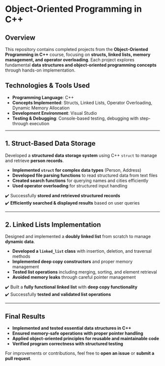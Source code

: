 # Object-Oriented Programming in C++

## Overview
This repository contains completed projects from the **Object-Oriented Programming in C++** course, focusing on **structs, linked lists, memory management, and operator overloading**. Each project explores fundamental **data structures and object-oriented programming concepts** through hands-on implementation.

## Technologies & Tools Used
- **Programming Language**: C++
- **Concepts Implemented**: Structs, Linked Lists, Operator Overloading, Dynamic Memory Allocation
- **Development Environment**: Visual Studio
- **Testing & Debugging**: Console-based testing, debugging with step-through execution

---

## 1. Struct-Based Data Storage
Developed a **structured data storage system** using C++ `struct` to manage and retrieve **person records**.

- **Implemented `struct` for complex data types** (Person, Address)
- **Developed file parsing functions** to read structured data from text files
- **Created search functions** for querying names and cities efficiently
- **Used operator overloading** for structured input handling

✔️ Successfully **stored and retrieved structured records**  
✔️ **Efficiently searched & displayed results** based on user queries  

---

## 2. Linked Lists Implementation
Designed and implemented a **doubly linked list** from scratch to manage **dynamic data**.

- **Developed a `linked_list` class** with insertion, deletion, and traversal methods
- **Implemented deep copy constructors** and proper memory management
- **Tested list operations** including merging, sorting, and element retrieval
- **Avoided memory leaks** through careful pointer management

✔️ Built a **fully functional linked list** with **deep copy functionality**  
✔️ Successfully **tested and validated list operations**  

---

## Final Results
- **Implemented and tested essential data structures in C++**
- **Ensured memory-safe operations with proper pointer handling**
- **Applied object-oriented principles for reusable and maintainable code**
- **Verified program correctness with structured testing**

For improvements or contributions, feel free to **open an issue** or **submit a pull request**.
